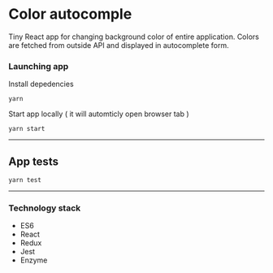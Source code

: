 # Color autocomple

Tiny React app for changing background color of entire application. Colors are fetched from outside API and displayed in autocomplete form.

### Launching app

Install depedencies

```
yarn
```

Start app locally ( it will automticly open browser tab )

```
yarn start
```

----------

## App tests

```
yarn test
```

----------

### Technology stack

* ES6
* React
* Redux
* Jest
* Enzyme